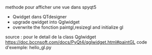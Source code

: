 methode pour afficher une vue dans spyqt5
- Qwidget dans QTdesigner
- upgrade  qwidget into Qglwidget
- overwrite the fonction paintgl,resizegl and initialize gl

source : 
pour le detail de la class Qglwidget
https://doc.bccnsoft.com/docs/PyQt4/qglwidget.html#paintGL
code d'exemple: 
hello_gl.py
